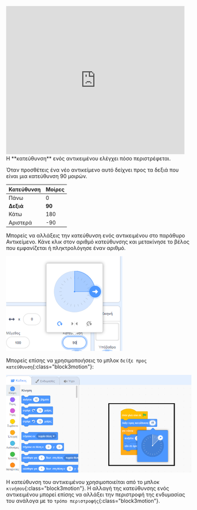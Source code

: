 
<div class="scratch-preview">
<iframe src="https://scratch.mit.edu/projects/542788512/embed" allowtransparency="true" width="485" height="402" frameborder="0" scrolling="no" allowfullscreen></iframe>
</div>
Η **κατεύθυνση** ενός αντικειμένου ελέγχει πόσο περιστρέφεται.

Όταν προσθέτεις ένα νέο αντικείμενο αυτό δείχνει προς τα δεξιά που είναι μια κατεύθυνση 90 μοιρών.

| Κατεύθυνση | Μοίρες |
| ---------- | ------ |
| Πάνω       | 0      |
| **Δεξιά**  | **90** |
| Κάτω       | 180    |
| Αριστερά   | -90    |


Μπορείς να αλλάξεις την κατεύθυνση ενός αντικειμένου στο παράθυρο Αντικείμενο. Κάνε κλικ στον αριθμό κατεύθυνσης και μετακίνησε το βέλος που εμφανίζεται ή πληκτρολόγησε έναν αριθμό.

![](images/sprite-direction-pane.png)

Μπορείς επίσης να χρησιμοποιήσεις το μπλοκ `δείξε προς κατεύθυνση`{:class="block3motion"}:

![](images/point-in-direction.png)

Η κατεύθυνση του αντικειμένου χρησιμοποιείται από το μπλοκ `κινήσου`{:class="block3motion"}. Η αλλαγή της κατεύθυνσης ενός αντικειμένου μπορεί επίσης να αλλάξει την περιστροφή της ενδυμασίας του ανάλογα με το `τρόπο περιστροφής`{:class="block3motion"}.


